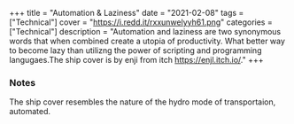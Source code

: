 +++
title = "Automation & Laziness"
date = "2021-02-08"
tags = ["Technical"]
cover = "https://i.redd.it/rxxunwelyyh61.png"
categories = ["Technical"]
description = "Automation and laziness are two synonymous words that when combined create a utopia of productivity. What better way to become lazy than utilizng the power of scripting and programming langugaes.The ship cover is by enji from itch https://enjl.itch.io/."
+++

### Notes

The ship cover resembles the nature of the hydro mode of transportaion, automated. 
